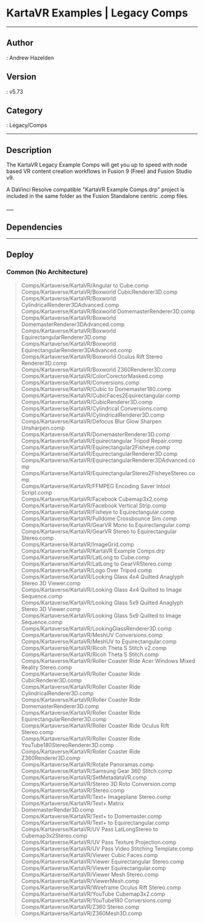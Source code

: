 # KartaVR Examples | Legacy Comps
___

## Author
 : Andrew Hazelden

## Version
 : v5.73

## Category
 : Legacy/Comps
___

## Description
<p>The KartaVR Legacy Example Comps will get you up to speed with node based VR content creation workflows in Fusion 9 (Free) and Fusion Studio v9.</p>
<p>A DaVinci Resolve compatible "KartaVR Example Comps.drp" project is included in the same folder as the Fusion Standalone centric .comp files.</p>___

## Dependencies


___

## Deploy

### Common (No Architecture)

> Comps/Kartaverse/KartaVR/Angular to Cube.comp  
> Comps/Kartaverse/KartaVR/Boxworld CubicRenderer3D.comp  
> Comps/Kartaverse/KartaVR/Boxworld CylindricalRenderer3DAdvanced.comp  
> Comps/Kartaverse/KartaVR/Boxworld DomemasterRenderer3D.comp  
> Comps/Kartaverse/KartaVR/Boxworld DomemasterRenderer3DAdvanced.comp  
> Comps/Kartaverse/KartaVR/Boxworld EquirectangularRenderer3D.comp  
> Comps/Kartaverse/KartaVR/Boxworld EquirectangularRenderer3DAdvanced.comp  
> Comps/Kartaverse/KartaVR/Boxworld Oculus Rift Stereo Renderer3D.comp  
> Comps/Kartaverse/KartaVR/Boxworld Z360Renderer3D.comp  
> Comps/Kartaverse/KartaVR/ColorCorectorMasked.comp  
> Comps/Kartaverse/KartaVR/Conversions.comp  
> Comps/Kartaverse/KartaVR/Cubic to Domemaster180.comp  
> Comps/Kartaverse/KartaVR/CubicFaces2Equirectangular.comp  
> Comps/Kartaverse/KartaVR/CubicRenderer3D.comp  
> Comps/Kartaverse/KartaVR/Cylindrical Conversions.comp  
> Comps/Kartaverse/KartaVR/CylindricalRenderer3D.comp  
> Comps/Kartaverse/KartaVR/Defocus Blur Glow Sharpen Unsharpen.comp  
> Comps/Kartaverse/KartaVR/DomemasterRenderer3D.comp  
> Comps/Kartaverse/KartaVR/Equirectangular Tripod Repair.comp  
> Comps/Kartaverse/KartaVR/Equirectangular2Fisheye.comp  
> Comps/Kartaverse/KartaVR/EquirectangularRenderer3D.comp  
> Comps/Kartaverse/KartaVR/EquirectangularRenderer3DAdvanced.comp  
> Comps/Kartaverse/KartaVR/EquirectangularStereo2FisheyeStereo.comp  
> Comps/Kartaverse/KartaVR/FFMPEG Encoding Saver Intool Script.comp  
> Comps/Kartaverse/KartaVR/Facebook Cubemap3x2.comp  
> Comps/Kartaverse/KartaVR/Facebook Vertical Strip.comp  
> Comps/Kartaverse/KartaVR/Fisheye to Equirectangular.comp  
> Comps/Kartaverse/KartaVR/Fulldome Crossbounce Sim.comp  
> Comps/Kartaverse/KartaVR/GearVR Mono to Equirectangular.comp  
> Comps/Kartaverse/KartaVR/GearVR Stereo to Equirectangular Stereo.comp  
> Comps/Kartaverse/KartaVR/ImageGrid.comp  
> Comps/Kartaverse/KartaVR/KartaVR Example Comps.drp  
> Comps/Kartaverse/KartaVR/LatLong to Cube.comp  
> Comps/Kartaverse/KartaVR/LatLong to GearVRStereo.comp  
> Comps/Kartaverse/KartaVR/Logo Over Tripod.comp  
> Comps/Kartaverse/KartaVR/Looking Glass 4x4 Quilted Anaglyph Stereo 3D Viewer.comp  
> Comps/Kartaverse/KartaVR/Looking Glass 4x4 Quilted to Image Sequence.comp  
> Comps/Kartaverse/KartaVR/Looking Glass 5x9 Quilted Anaglyph Stereo 3D Viewer.comp  
> Comps/Kartaverse/KartaVR/Looking Glass 5x9 Quilted to Image Sequence.comp  
> Comps/Kartaverse/KartaVR/LookingGlassRenderer3D.comp  
> Comps/Kartaverse/KartaVR/MeshUV Conversions.comp  
> Comps/Kartaverse/KartaVR/MeshUV to Equirectangular.comp  
> Comps/Kartaverse/KartaVR/Ricoh Theta S Stitch v2.comp  
> Comps/Kartaverse/KartaVR/Ricoh Theta S Stitch.comp  
> Comps/Kartaverse/KartaVR/Roller Coaster Ride Acer Windows Mixed Reality Stereo.comp  
> Comps/Kartaverse/KartaVR/Roller Coaster Ride CubicRenderer3D.comp  
> Comps/Kartaverse/KartaVR/Roller Coaster Ride CylindricalRenderer3D.comp  
> Comps/Kartaverse/KartaVR/Roller Coaster Ride DomemasterRenderer3D.comp  
> Comps/Kartaverse/KartaVR/Roller Coaster Ride EquirectangularRenderer3D.comp  
> Comps/Kartaverse/KartaVR/Roller Coaster Ride Oculus Rift Stereo.comp  
> Comps/Kartaverse/KartaVR/Roller Coaster Ride YouTube180StereoRenderer3D.comp  
> Comps/Kartaverse/KartaVR/Roller Coaster Ride Z360Renderer3D.comp  
> Comps/Kartaverse/KartaVR/Rotate Panoramas.comp  
> Comps/Kartaverse/KartaVR/Samsung Gear 360 Stitch.comp  
> Comps/Kartaverse/KartaVR/SetMetadataVR.comp  
> Comps/Kartaverse/KartaVR/Stereo 3D Roto Conversion.comp  
> Comps/Kartaverse/KartaVR/Stereo.comp  
> Comps/Kartaverse/KartaVR/Text+ Imageplane Stereo.comp  
> Comps/Kartaverse/KartaVR/Text+ Matrix DomemasterRender3D.comp  
> Comps/Kartaverse/KartaVR/Text+ to Domemaster.comp  
> Comps/Kartaverse/KartaVR/Text+ to Equirectangular.comp  
> Comps/Kartaverse/KartaVR/UV Pass LatLongStereo to Cubemap3x2Stereo.comp  
> Comps/Kartaverse/KartaVR/UV Pass Texture Projection.comp  
> Comps/Kartaverse/KartaVR/UV Pass Video Stitching Template.comp  
> Comps/Kartaverse/KartaVR/Viewer Cubic Faces.comp  
> Comps/Kartaverse/KartaVR/Viewer Equirectangular Stereo.comp  
> Comps/Kartaverse/KartaVR/Viewer Equirectangular.comp  
> Comps/Kartaverse/KartaVR/Viewer Mesh Stereo.comp  
> Comps/Kartaverse/KartaVR/ViewerMesh.comp  
> Comps/Kartaverse/KartaVR/Wireframe Oculus Rift Stereo.comp  
> Comps/Kartaverse/KartaVR/YouTube Cubemap3x2.comp  
> Comps/Kartaverse/KartaVR/YouTube180 Conversions.comp  
> Comps/Kartaverse/KartaVR/Z360 Stereo.comp  
> Comps/Kartaverse/KartaVR/Z360Mesh3D.comp  
